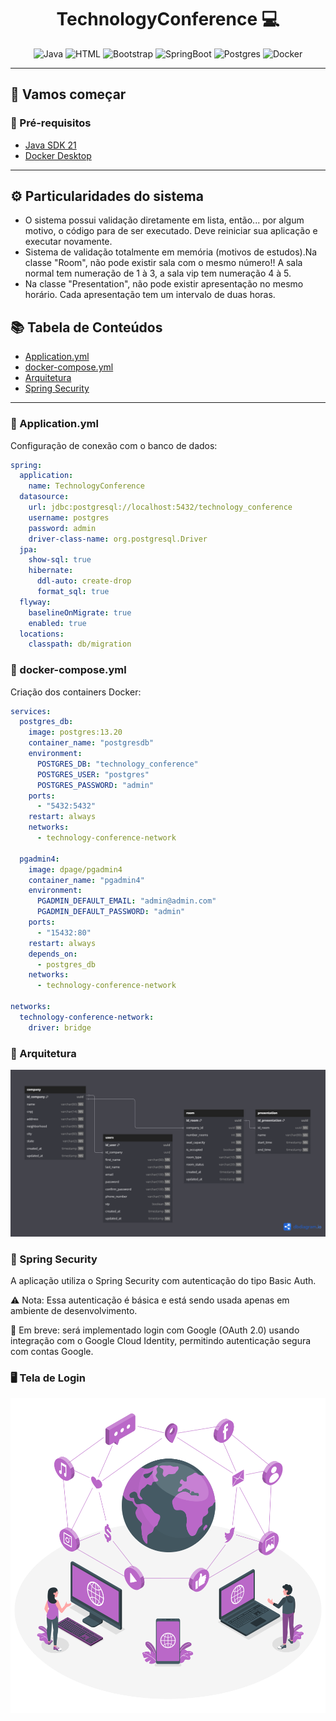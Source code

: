 <h1 align="center" style="font-weight: bold;">TechnologyConference 💻</h1>

<div align="center">
  <img src="https://img.shields.io/badge/Java-%23ED8B00.svg?logo=openjdk&logoColor=white" alt="Java" />
  <img src="https://img.shields.io/badge/HTML-%23E34F26.svg?logo=html5&logoColor=white" alt="HTML" />
  <img src="https://img.shields.io/badge/Bootstrap-7952B3?logo=bootstrap&logoColor=fff" alt="Bootstrap" />
  <img src="https://img.shields.io/badge/Spring%20Boot-6DB33F?logo=springboot&logoColor=fff" alt="SpringBoot" />
  <img src="https://img.shields.io/badge/Postgres-%23316192.svg?logo=postgresql&logoColor=white" alt="Postgres" />
  <img src="https://img.shields.io/badge/Docker-2496ED?logo=docker&logoColor=fff" alt="Docker" />
</div>

---

## 🚀 Vamos começar

### 🔧 Pré-requisitos

- [Java SDK 21](https://www.oracle.com/java/technologies/javase/jdk21-archive-downloads.html)
- [Docker Desktop](https://www.docker.com/get-started/)

---

## ⚙️ Particularidades do sistema

- O sistema possui validação diretamente em lista, então... por algum motivo, o código para de ser executado. Deve reiniciar sua aplicação e executar novamente.
- Sistema de validação totalmente em memória (motivos de estudos).Na classe "Room", não pode existir sala com o mesmo número!! A sala normal tem numeração de 1 à 3, a sala vip tem numeração 4 à 5.
- Na classe "Presentation", não pode existir apresentação no mesmo horário. Cada apresentação tem um intervalo de duas horas.

## 📚 Tabela de Conteúdos

- [Application.yml](#applicationyml)
- [docker-compose.yml](#docker-composeyml)
- [Arquitetura](#arquitetura)
- [Spring Security](#spring-security)

---

### 📄 Application.yml

Configuração de conexão com o banco de dados:

```yaml
spring:
  application:
    name: TechnologyConference
  datasource:
    url: jdbc:postgresql://localhost:5432/technology_conference
    username: postgres
    password: admin
    driver-class-name: org.postgresql.Driver
  jpa:
    show-sql: true
    hibernate:
      ddl-auto: create-drop
      format_sql: true
  flyway:
    baselineOnMigrate: true
    enabled: true
  locations:
    classpath: db/migration
```

### 🐳 docker-compose.yml

Criação dos containers Docker:

```yaml
services:
  postgres_db:
    image: postgres:13.20
    container_name: "postgresdb"
    environment:
      POSTGRES_DB: "technology_conference"
      POSTGRES_USER: "postgres"
      POSTGRES_PASSWORD: "admin"
    ports:
      - "5432:5432"
    restart: always
    networks:
      - technology-conference-network

  pgadmin4:
    image: dpage/pgadmin4
    container_name: "pgadmin4"
    environment:
      PGADMIN_DEFAULT_EMAIL: "admin@admin.com"
      PGADMIN_DEFAULT_PASSWORD: "admin"
    ports:
      - "15432:80"
    restart: always
    depends_on:
      - postgres_db
    networks:
      - technology-conference-network

networks:
  technology-conference-network:
    driver: bridge
```

### 🧱 Arquitetura

![arquitetura.png](src/main/resources/static/img/arquitetura.png)

### 🔐 Spring Security

A aplicação utiliza o Spring Security com autenticação do tipo Basic Auth.

⚠️ Nota: Essa autenticação é básica e está sendo usada apenas em ambiente de desenvolvimento.

📌 Em breve: será implementado login com Google (OAuth 2.0) usando integração com o Google Cloud Identity, permitindo autenticação segura com contas Google.

### 🖥️ Tela de Login

![foto-login.svg](src/main/resources/static/img/foto-login.svg)